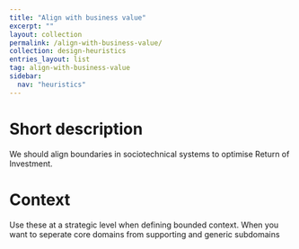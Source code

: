 ```yaml
---
title: "Align with business value"
excerpt: ""
layout: collection
permalink: /align-with-business-value/
collection: design-heuristics
entries_layout: list
tag: align-with-business-value
sidebar:
  nav: "heuristics"
---
```


# Short description

We should align boundaries in sociotechnical systems to optimise Return of Investment.

# Context

Use these at a strategic level when defining bounded context. When you want to seperate core domains from supporting and generic subdomains


